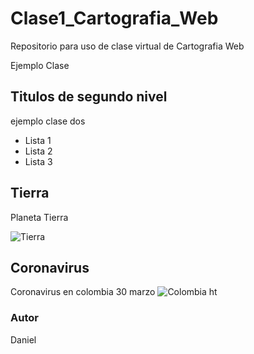 # Clase1_Cartografia_Web
Repositorio para uso de clase virtual de Cartografia Web

Ejemplo Clase

## Titulos de segundo nivel

ejemplo clase dos 

* Lista 1
* Lista 2
* Lista 3

 ## Tierra
 
 Planeta Tierra
 
![Tierra](https://i.blogs.es/227593/global-biosphere/1366_2000.jpg "Planeta Tierra")

## Coronavirus 

Coronavirus en colombia 30 marzo 
![Colombia](https://www.google.com/imgres?imgurl=https%3A%2F%2Fcanaltrece.com.co%2Fuploads%2Fck-uploads%2F2020%2F03%2F30%2FCUANTOS-CASOS-CORONAVIRUS-COVID-19-COLOMBIA-HOY-BOGOTA_tREnb0h.JPG&imgrefurl=https%3A%2F%2Fcanaltrece.com.co%2Fnoticias%2Fcuantos-casos-coronavirus-covid-19-colombia-bogota-hoy%2F&tbnid=W_F0ppXGMNeLRM&vet=12ahUKEwjZlfa68cXoAhU5STABHZC7AegQMygIegUIARDfAQ..i&docid=DuiHxsracvMwBM&w=683&h=1199&q=colombia%20coronavirus&client=firefox-b-d&ved=2ahUKEwjZlfa68cXoAhU5STABHZC7AegQMygIegUIARDfAQ "Infograma")
ht


### Autor

Daniel 




